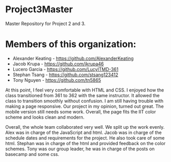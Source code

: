 # Project3Master
Master Repository for Project 2 and 3.

# Members of this organization:
- Alexander Keating - https://github.com/AlexanderKeating
- Jacob Krupa - https://github.com/jkrupa46
- Lucero Garcia - https://github.com/LucyITMD-361
- Stephan Tsang - https://github.com/stsang123412
- Tony Nguyen - https://github.com/tn5865

At this point, I feel very comfortable with HTML and CSS.  I enjoyed how the class transitioned from 361 to 362 with the same instructor.  It allowed the class to transition smoothly without confusion.  I am still having trouble with making a page responsive.  Our project in my opinion, turned out great.  The mobile version still needs some work. Overall, the page fits the IIT color scheme and looks clean and modern.  

Overall, the whole team collaborated very well.  We split up the work evenly.  Alex was in charge of the JavaScript and html.  Jacob was in charge of the schedule dates and requirements for the project.  He also took care of some html.  Stephan was in charge of the html and provided feedback on the color schemes.  Tony was our group leader, he was in charge of the posts on basecamp and some css.  
